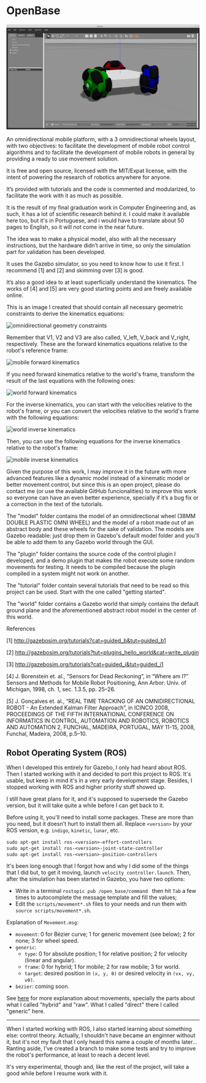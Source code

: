 # OpenBase

![Gazebo GUI with OpenBase robot](images/Gazebo_GUI.png)

An omnidirectional mobile platform, with a 3 omnidirectional wheels layout, with two objectives: to facilitate the development of mobile robot control algorithms and to facilitate the development of mobile robots in general by providing a ready to use movement solution.

It is free and open source, licensed with the MIT/Expat license, with the intent of powering the research of robotics anywhere for anyone.

It’s provided with tutorials and the code is commented and modularized, to facilitate the work with it as much as possible.

It is the result of my final graduation work in Computer Engineering and, as such, it has a lot of scientific research behind it. I could make it available here too, but it's in Portuguese, and i would have to translate about 50 pages to English, so it will not come in the near future.

The idea was to make a physical model, also with all the necessary instructions, but the hardware didn’t arrive in time, so only the simulation part for validation has been developed.

It uses the Gazebo simulator, so you need to know how to use it first. I recommend [1] and [2] and skimming over [3] is good.

It’s also a good idea to at least superficially understand the kinematics. The works of [4] and [5] are very good starting points and are freely available online.

This is an image I created that should contain all necessary geometric constraints to derive the kinematics equations:

![omnidirectional geometry constraints](https://cdn.rawgit.com/GuiRitter/OpenBase/master/images/geometry.svg)

Remember that V1, V2 and V3 are also called, V_left, V_back and V_right, respectively. These are the forward kinematics equations relative to the robot's reference frame:

![mobile forward kinematics](https://cdn.rawgit.com/GuiRitter/OpenBase/master/images/forward_mobile.svg)

If you need forward kinematics relative to the world's frame, transform the result of the last equations with the following ones:

![world forward kinematics](https://cdn.rawgit.com/GuiRitter/OpenBase/master/images/forward_world.svg)

For the inverse kinematics, you can start with the velocities relative to the robot's frame, or you can convert the velocities relative to the world's frame with the following equations:

![world inverse kinematics](https://cdn.rawgit.com/GuiRitter/OpenBase/master/images/inverse_world.svg)

Then, you can use the following equations for the inverse kinematics relative to the robot's frame:

![mobile inverse kinematics](https://cdn.rawgit.com/GuiRitter/OpenBase/master/images/inverse_mobile.svg)

Given the purpose of this work, I may improve it in the future with more advanced features like a dynamic model instead of a kinematic model or better movement control, but since this is an open project, please do contact me (or use the available GitHub funcionalities) to improve this work so everyone can have an even better experience, specially if it’s a bug fix or a correction in the text of the tutorials.

The "model" folder contains the model of an omnidirectional wheel (38MM DOUBLE PLASTIC OMNI WHEEL) and the model of a robot made out of an abstract body and these wheels for the sake of validation. The models are Gazebo readable: just drop them in Gazebo's default model folder and you'll be able to add them to any Gazebo world through the GUI.

The "plugin" folder contains the source code of the control plugin I developed, and a demo plugin that makes the robot execute some random movements for testing. It needs to be compiled because the plugin compiled in a system might not work on another.

The "tutorial" folder contain several tutorials that need to be read so this project can be used. Start with the one called "getting started".

The "world" folder contains a Gazebo world that simply contains the default ground plane and the aforementioned abstract robot model in the center of this world.

References

[1] http://gazebosim.org/tutorials?cat=guided_b&tut=guided_b1

[2] http://gazebosim.org/tutorials?tut=plugins_hello_world&cat=write_plugin

[3] http://gazebosim.org/tutorials?cat=guided_i&tut=guided_i1

[4] J. Borenstein et. al., “Sensors for Dead Reckoning”, in “Where am I?” Sensors and Methods for Mobile Robot Positioning, Ann Arbor: Univ. of Michigan, 1998, ch. 1, sec. 1.3.5, pp. 25–26.

[5] J. Gonçalves et. al., “REAL TIME TRACKING OF AN OMNIDIRECTIONAL ROBOT - An Extended Kalman Filter Approach”, in ICINCO 2008, PROCEEDINGS OF THE FIFTH INTERNATIONAL CONFERENCE ON INFORMATICS IN CONTROL, AUTOMATION AND ROBOTICS, ROBOTICS AND AUTOMATION 2, FUNCHAL, MADEIRA, PORTUGAL, MAY 11-15, 2008, Funchal, Madeira, 2008, p.5–10.

## Robot Operating System (ROS)

When I developed this entirely for Gazebo, I only had heard about ROS. Then I started working with it and decided to port this project to ROS. It's usable, but keep in mind it's in a very early development stage. Besides, I stopped working with ROS and higher priority stuff showed up.

I still have great plans for it, and it's supposed to supersede the Gazebo version, but it will take quite a while before I can get back to it.

Before using it, you'll need to install some packages. These are more than you need, but it doesn't hurt to install them all. Replace `<version>` by your ROS version, e.g. `indigo`, `kinetic`, `lunar`, etc.

```
sudo apt-get install ros-<version>-effort-controllers
sudo apt-get install ros-<version>-joint-state-controller
sudo apt-get install ros-<version>-position-controllers
```

It's been long enough that I forgot how and why I did some of the things that I did but, to get it moving, launch `velocity controller.launch`. Then, after the simulation has been started in Gazebo, you have two options:
* Write in a terminal `rostopic pub /open_base/command ` then hit `Tab` a few times to autocomplete the message template and fill the values;
* Edit the `scripts/movement*.sh` files to your needs and run them with `source scripts/movement*.sh`.

Explanation of `Movement.msg`:
* `movement`: 0 for Bézier curve; 1 for generic movement (see below); 2 for none; 3 for wheel speed.
* `generic`:
  * `type`: 0 for absolute position; 1 for relative position; 2 for velocity (linear and angular).
  * `frame`: 0 for hybrid; 1 for mobile; 2 for raw mobile; 3 for world.
  * `target`: desired position in `(x, y, θ)` or desired velocity in `(vx, vy, vθ)`.
* `bezier`: coming soon.

See [here](https://github.com/GuiRitter/OpenBase/blob/master/tutorial/movement%20commands.md) for more explanation about movements, specially the parts about what I called "hybrid" and "raw". What I called "direct" there I called "generic" here.

---

When I started working with ROS, I also started learning about something else: control theory. Actually, I shouldn't have became an enginner without it, but it's not my fault that I only heard this name a couple of months later... Ranting aside, I've created a branch to make some tests and try to improve the robot's performance, at least to reach a decent level.

It's very experimental, though and, like the rest of the project, will take a good while before I resume work with it.
